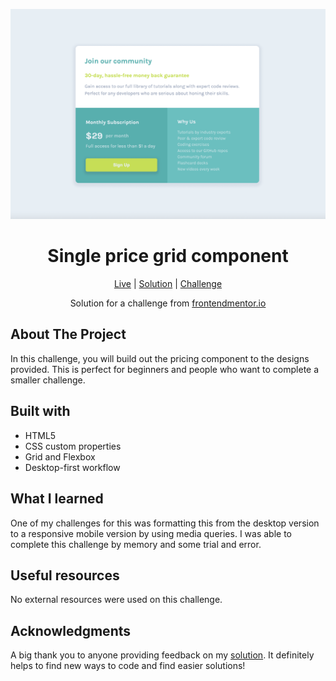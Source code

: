 ![Single price grid component](https://github.com/NathanRayM/Single-price-grid-component-Frontend-Mentor/blob/main/Singlepricegrid-SS.png)

<h1 align="center">Single price grid component</h1>

<div align="center">

[Live](https://nathanraym.github.io/Single-price-grid-component-Frontend-Mentor/)
| [Solution](https://github.com/NathanRayM/Single-price-grid-component-Frontend-Mentor.git)
| [Challenge](https://www.frontendmentor.io/challenges/single-price-grid-component-5ce41129d0ff452fec5abbbc)

Solution for a challenge from [frontendmentor.io](https://www.frontendmentor.io/)

</div>

## About The Project

In this challenge, you will build out the pricing component to the designs provided. This is perfect for beginners and people who want to complete a smaller challenge.

## Built with

- HTML5
- CSS custom properties
- Grid and Flexbox
- Desktop-first workflow

## What I learned

One of my challenges for this was formatting this from the desktop version to a responsive mobile version by using media queries. I was able to complete this challenge by memory and some trial and error.

## Useful resources

No external resources were used on this challenge.

## Acknowledgments

A big thank you to anyone providing feedback on my [solution](). It definitely helps to find new ways to code and find easier solutions!
